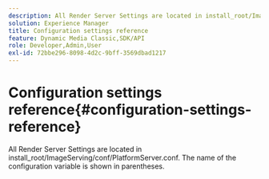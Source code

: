 ```yaml
---
description: All Render Server Settings are located in install_root/ImageServing/conf/PlatformServer.conf. The name of the configuration variable is shown in parentheses.
solution: Experience Manager
title: Configuration settings reference
feature: Dynamic Media Classic,SDK/API
role: Developer,Admin,User
exl-id: 72bbe296-8098-4d2c-9bff-3569dbad1217
---
```

# Configuration settings reference{#configuration-settings-reference}

All Render Server Settings are located in install_root/ImageServing/conf/PlatformServer.conf. The name of the configuration variable is shown in parentheses.

